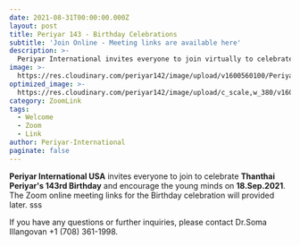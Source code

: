 ```yaml
---
date: 2021-08-31T00:00:00.000Z
layout: post
title: Periyar 143 - Birthday Celebrations
subtitle: 'Join Online - Meeting links are available here'
description: >-
  Periyar International invites everyone to join virtually to celebrate Periyar's 142nd birthday.
image: >-
  https://res.cloudinary.com/periyar142/image/upload/v1600560100/Periyar142Birthday_dzw5sv.png
optimized_image: >-
  https://res.cloudinary.com/periyar142/image/upload/c_scale,w_380/v1600560100/Periyar142Birthday_dzw5sv.png
category: ZoomLink
tags:
  - Welcome
  - Zoom
  - Link
author: Periyar-International
paginate: false
---
```


<strong>Periyar International USA</strong> invites everyone to join to celebrate <strong>Thanthai Periyar's 143rd Birthday</strong> and encourage the young minds on <strong>18.Sep.2021</strong>. The Zoom online meeting links for the Birthday celebration will provided later.
sss
<!-- 
<table>
  <tbody>
    <tr>
      <td colspan=2><strong>Speech Competition</strong><br/>2 PM (CST) - 3 PM (EST) - 12 PM (PST)</td>
    </tr>
    <tr>
      <td>Age Group</td>
      <td>Meeting Link</td>
    </tr>
    <tr>
      <td>5 to 7</td>
      <td><p><a href='https://us02web.zoom.us/j/83976565563'>https://us02web.zoom.us/j/83976565563</a><br/>Meeting ID: 839 7656 5563</p>
      </td>
    </tr>
    <tr>
      <td>8 to 10</td>
      <td><p><a href='https://us02web.zoom.us/j/87407061357'>https://us02web.zoom.us/j/87407061357</a><br/>Meeting ID: 874 0706 1357</p>
      </td>
    </tr>
      <tr>
      <td>11 to 17</td>
      <td><p><a href='https://us02web.zoom.us/j/88295199460'>https://us02web.zoom.us/j/88295199460</a><br/>Meeting ID: 882 9519 9460</p>
      </td>
    </tr>
    <tr>
      <td colspan=2><strong>Grand Finale, Prize Distribution and Celebration note(s)</strong><br/>5 PM (CST) - 6 PM (EST) - 3 PM (PST)</td>
    </tr>
    <tr>
      <td colspan=2><p><a href='https://us02web.zoom.us/j/86446518003'>https://us02web.zoom.us/j/86446518003</a><br/>Meeting ID: 864 4651 8003</p></td>
    </tr>
  </tbody>
</table>
-->
If you have any questions or further inquiries, please contact Dr.Soma Illangovan +1 (708) 361-1998.